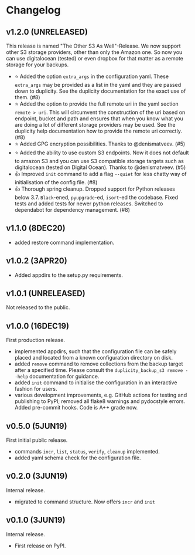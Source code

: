 # Changelog

## v1.2.0 (UNRELEASED)

This release is named "The Other S3 As Well"-Release. We now support other S3 storage providers, other than only the Amazon one. So now you can use digitalocean (tested) or even dropbox for that matter as a remote storage for your backups.

* :star: Added the option `extra_args` in the configuration yaml. These `extra_args` may be provided as a list in the yaml and they are passed down to duplicity. See the duplicity documentation for the exact use of them. (#8)
* :star: Added the option to provide the full remote uri in the yaml section `remote > uri`. This will circumvent the construction of the uri based on endpoint, bucket and path and ensures that when you know what you are doing a lot of different storage providers may be used. See the duplicity help documentation how to provide the remote uri correctly. (#8)
* :star: Added GPG encryption possibilities. Thanks to @denismatveev. (#5)
* :star: Added the ability to use custom S3 endpoints. Now it does not default to amazon S3 and you can use S3 compatible storage targets such as digitalocean (tested on Digital Ocean). Thanks to @denismatveev. (#5)
* :+1: Improved `init` command to add a flag `--quiet` for less chatty way of initialisation of the config file. (#8)
* :+1: Thorough spring cleanup. Dropped support for Python releases below 3.7. `Black`-ened, `pyupgrade`-ed, `isort`-ed the codebase. Fixed tests and added tests for newer python releases. Switched to dependabot for dependency management.  (#8)

## v1.1.0 (8DEC20)

* added restore command implementation.

## v1.0.2 (3APR20)

* Added appdirs to the setup.py requirements.

## v1.0.1 (UNRELEASED)

Not released to the public.

## v1.0.0 (16DEC19)

First production release.

* implemented appdirs, such that the configuration file can be safely placed and located from a known configuration directory on disk.
* added `remove` command to remove collections from the backup target after a specified time. Please consult the `duplicity_backup_s3 remove --help` documentation for guidance.
* added `init` command to initialise the configuration in an interactive fashion for users.
* various development improvements, e.g. GitHub actions for testing and publishing to PyPI; removed all flake8 warnings and pydocstyle errors. Added pre-commit hooks. Code is A++ grade now.

## v0.5.0 (5JUN19)

First initial public release.

* commands `incr`, `list`, `status`, `verify`, `cleanup` implemented.
* added yaml schema check for the configuration file.

## v0.2.0 (3JUN19)

Internal release.

* migrated to command structure. Now offers `incr` and `init`

## v0.1.0 (3JUN19)

Internal release.

* First release on PyPI.
